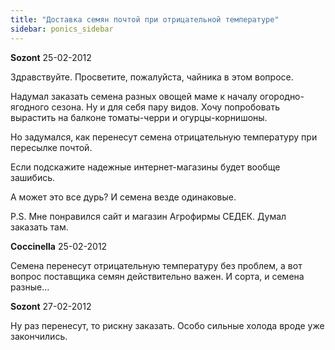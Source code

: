 ```yaml
---
title: "Доставка семян почтой при отрицательной температуре"
sidebar: ponics_sidebar
---
```


**Sozont** 25-02-2012

Здравствуйте. Просветите, пожалуйста, чайника в этом вопросе. 

Надумал заказать семена разных овощей маме к началу огородно-ягодного сезона. Ну и для себя пару видов. Хочу попробовать вырастить на балконе томаты-черри и огурцы-корнишоны.

Но задумался, как перенесут семена отрицательную температуру при пересылке почтой.

Если подскажите надежные интернет-магазины будет вообще зашибись.

А может это все дурь? И семена везде одинаковые.

P.S. Мне понравился сайт и магазин Агрофирмы СЕДЕК. Думал заказать там.


**Coccinella** 25-02-2012

Семена перенесут отрицательную температуру без проблем, а вот вопрос поставщика семян действительно важен. И сорта, и семена разные...


**Sozont** 27-02-2012

Ну раз перенесут, то рискну заказать. Особо сильные холода вроде уже закончились.


